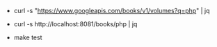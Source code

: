 * curl -s "https://www.googleapis.com/books/v1/volumes?q=php" | jq

* curl -s http://localhost:8081/books/php | jq

* make test